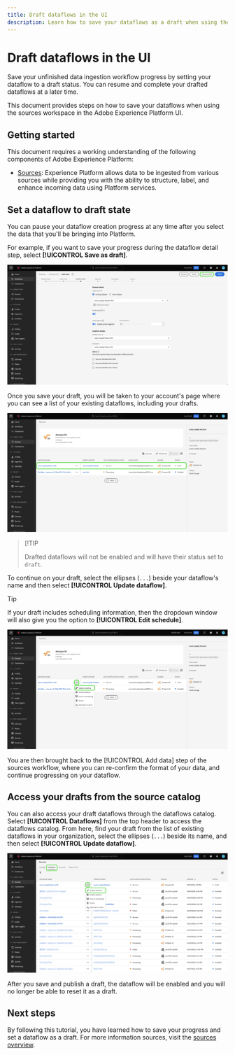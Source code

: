 ```yaml
---
title: Draft dataflows in the UI
description: Learn how to save your dataflows as a draft when using the sources workspace.
---
```

# Draft dataflows in the UI

Save your unfinished data ingestion workflow progress by setting your dataflow to a draft status. You can resume and complete your drafted dataflows at a later time.

This document provides steps on how to save your dataflows when using the sources workspace in the Adobe Experience Platform UI.

## Getting started

This document requires a working understanding of the following components of Adobe Experience Platform:

* [Sources](../../home.md): Experience Platform allows data to be ingested from various sources while providing you with the ability to structure, label, and enhance incoming data using Platform services.

## Set a dataflow to draft state

You can pause your dataflow creation progress at any time after you select the data that you'll be bringing into Platform.

For example, if you want to save your progress during the dataflow detail step, select **[!UICONTROL Save as draft]**.

![The dataflow detail step of the sources workflow with save as draft selected.](../../images/tutorials/draft/save-as-draft.png)

Once you save your draft, you will be taken to your account's page where you can see a list of your existing dataflows, including your drafts.

![A list of dataflows for a given account.](../../images/tutorials/draft/draft-dataflow.png)

>[!TIP
>
>Drafted dataflows will not be enabled and will have their status set to `draft`.

To continue on your draft, select the ellipses (`...`) beside your dataflow's name and then select **[!UICONTROL Update dataflow]**.

>[!TIP]
>
>If your draft includes scheduling information, then the dropdown window will also give you the option to **[!UICONTROL Edit schedule]**.

![A dropdown window with update dataflow selected.](../../images/tutorials/draft/update-dataflow.png)

You are then brought back to the [!UICONTROL Add data] step of the sources workflow, where you can re-confirm the format of your data, and continue progressing on your dataflow.

## Access your drafts from the source catalog

You can also access your draft dataflows through the dataflows catalog. Select **[!UICONTROL Dataflows]** from the top header to access the dataflows catalog. From here, find your draft from the list of existing dataflows in your organization, select the ellipses (`...`) beside its name, and then select **[!UICONTROL Update dataflow]**.

![A list of dataflows for a given organization.](../../images/tutorials/draft/catalog-access.png)

After you save and publish a draft, the dataflow will be enabled and you will no longer be able to reset it as a draft.

## Next steps

By following this tutorial, you have learned how to save your progress and set a dataflow as a draft. For more information sources, visit the [sources overview](../../home.md).